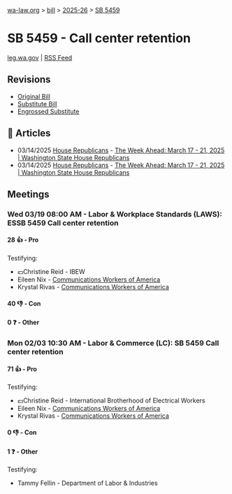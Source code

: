 [wa-law.org](/) > [bill](/bill/) > [2025-26](/bill/2025-26/) > [SB 5459](/bill/2025-26/sb/5459/)

# SB 5459 - Call center retention
[leg.wa.gov](https://app.leg.wa.gov/billsummary?BillNumber=5459&Year=2025&Initiative=false) | [RSS Feed](./rss.xml)

## Revisions
* [Original Bill](1/)
* [Substitute Bill](S/)
* [Engrossed Substitute](S.E/)

## 📰 Articles
* 03/14/2025 [House Republicans](/org/house_republicans/) - [The Week Ahead: March 17 - 21, 2025 | Washington State House Republicans](http://houserepublicans.wa.gov/week/the-week-ahead-march-17-21-2025/#:~:text=SB%205459)
* 03/14/2025 [House Republicans](/org/house_republicans/) - [The Week Ahead: March 17 - 21, 2025 | Washington State House Republicans](https://houserepublicans.wa.gov/week/the-week-ahead-march-17-21-2025/#:~:text=SB%205459)

## Meetings
### Wed 03/19 08:00 AM - Labor & Workplace Standards (LAWS): ESSB 5459 Call center retention
#### 28 👍 - Pro
Testifying:
* 💵Christine Reid - IBEW
* Eileen Nix - [Communications Workers of America](/org/communications_workers_of_america/)
* Krystal Rivas - [Communications Workers of America](/org/communications_workers_of_america/)

#### 40 👎 - Con

#### 0 ❓ - Other

### Mon 02/03 10:30 AM - Labor & Commerce (LC): SB 5459 Call center retention
#### 71 👍 - Pro
Testifying:
* 💵Christine Reid - International Brotherhood of Electrical Workers
* Eileen Nix - [Communications Workers of America](/org/communications_workers_of_america/)
* Krystal Rivas - [Communications Workers of America](/org/communications_workers_of_america/)

#### 0 👎 - Con

#### 1 ❓ - Other
Testifying:
* Tammy Fellin - Department of Labor & Industries
